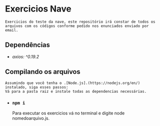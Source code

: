 # Exercicios Nave

    Exercicios do teste da nave, este repositório irá constar de todos os arquivos com os códigos conforme pedido nos enunciados enviado por email.

## Dependências

- _axios: ^0.19.2_

## Compilando os arquivos

    Assumindo que você tenha o .[Node.js].(https://nodejs.org/en/) instalado, siga esses passos:
    Vá para a pasta raiz e instale todas as dependencias necessárias.

- ### `npm i`

  Para executar os exercicios vá no terminal e digite node nomedoarquivo.js.
